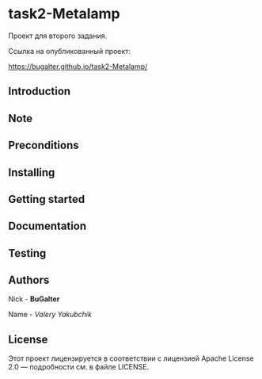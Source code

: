 # task2-Metalamp

Проект для второго задания.

Ссылка на опубликованный проект:

https://bugalter.github.io/task2-Metalamp/

## Introduction


## Note


## Preconditions


## Installing



## Getting started


## Documentation


## Testing


## Authors

Nick - **BuGalter**

Name - *Valery Yakubchik*

## License

Этот проект лицензируется в соответствии с лицензией Apache License 2.0 — подробности 
см. в файле LICENSE.